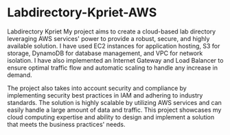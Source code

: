 # Labdirectory-Kpriet-AWS
Labdirectory Kpriet
My project aims to create a cloud-based lab directory leveraging AWS services' power to provide a robust, secure, and highly available solution. 
I have used EC2 instances for application hosting, S3 for storage, DynamoDB for database management, and VPC for network isolation. I have also implemented an Internet Gateway and Load Balancer to ensure optimal traffic flow and automatic scaling to handle any increase in demand. 

The project also takes into account security and compliance by implementing security best practices in IAM and adhering to industry standards. 
The solution is highly scalable by utilizing AWS services and can easily handle a large amount of data and traffic. 
This project showcases my cloud computing expertise and ability to design and implement a solution that meets the business practices' needs.

